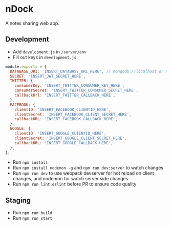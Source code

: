# nDock
A notes sharing web app.

## Development
- Add `development.js` in `/server/env`
- Fill out keys in `development.js`

```js
module.exports = {
  DATABASE_URI: 'INSERT_DATABASE_URI_HERE', // mongodb://localhost or mlab uri
  SECRET: 'INSERT_JWT_SECRET_HERE',
  TWITTER: {
    consumerKey: 'INSERT_TWITTER_CONSUMER_KEY_HERE',
    consumerSecret: 'INSERT_TWITTER_CONSUMER_SECRET_HERE',
    callbackUrl: 'INSERT_TWITTER_CALLBACK_HERE',
  },
  FACEBOOK: {
    clientID: 'INSERT_FACEBOOK_CLIENTID_HERE',
    clientSecret: 'INSERT_FACEBOOK_CLIENT_SECRET_HERE',
    callbackURL: 'INSERT_FACEBOOK_CALLBACK_HERE',
  },
  GOOGLE: {
    clientID: 'INSERT_GOOGLE_CLIENTID_HERE',
    clientSecret: 'INSERT_GOOGLE_CLIENT_SECRET_HERE',
    callbackURL: 'INSERT_GOOGLE_CALLBACK_HERE',
  },
};
```

- Run `npm install`
- Run `npm install nodemon -g` and `npm run dev:server` to watch changes
- Run `npm run dev` to use webpack devserver for hot reload on client changes, and nodemon for watch server side changes
- Run `npm run lint:eslint` before PR to ensure code quality

## Staging
- Run `npm run build`
- Run `npm run start`